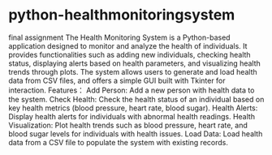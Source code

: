 # python-healthmonitoringsystem
final assignment 
The Health Monitoring System is a Python-based application designed to monitor and analyze the health of individuals. It provides functionalities such as adding new individuals, checking health status, displaying alerts based on health parameters, and visualizing health trends through plots. The system allows users to generate and load health data from CSV files, and offers a simple GUI built with Tkinter for interaction.
Features：
Add Person: Add a new person with health data to the system.
Check Health: Check the health status of an individual based on key health metrics (blood pressure, heart rate, blood sugar).
Health Alerts: Display health alerts for individuals with abnormal health readings.
Health Visualization: Plot health trends such as blood pressure, heart rate, and blood sugar levels for individuals with health issues.
Load Data: Load health data from a CSV file to populate the system with existing records.
